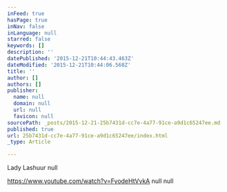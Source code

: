 ```yaml
---
inFeed: true
hasPage: true
inNav: false
inLanguage: null
starred: false
keywords: []
description: ''
datePublished: '2015-12-21T10:44:43.463Z'
dateModified: '2015-12-21T10:44:06.568Z'
title: ''
author: []
authors: []
publisher:
  name: null
  domain: null
  url: null
  favicon: null
sourcePath: _posts/2015-12-21-25b7431d-cc7e-4a77-91ce-a9d1c65247ee.md
published: true
url: 25b7431d-cc7e-4a77-91ce-a9d1c65247ee/index.html
_type: Article

---
```

Lady Lashuur
null

https://www.youtube.com/watch?v=FyodeHtVvkA
null
null